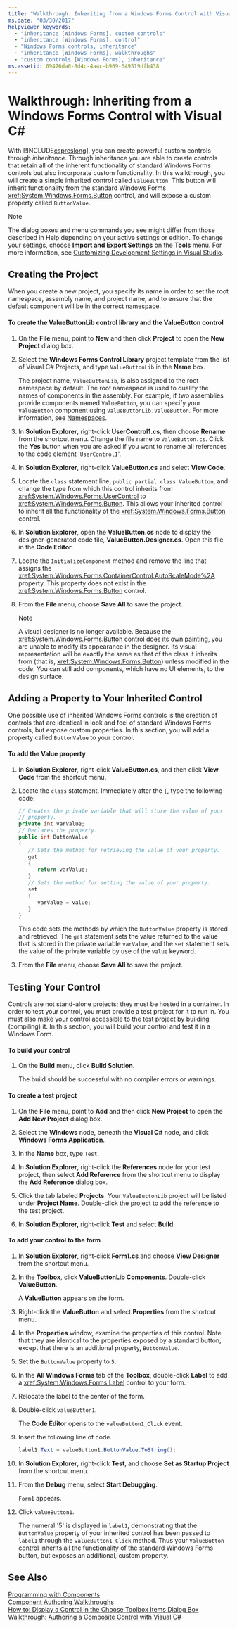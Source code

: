 ```yaml
---
title: "Walkthrough: Inheriting from a Windows Forms Control with Visual C#"
ms.date: "03/30/2017"
helpviewer_keywords: 
  - "inheritance [Windows Forms], custom controls"
  - "inheritance [Windows Forms], control"
  - "Windows Forms controls, inheritance"
  - "inheritance [Windows Forms], walkthroughs"
  - "custom controls [Windows Forms], inheritance"
ms.assetid: 09476da0-8d4c-4a4c-b969-649519dfb438
---
```

# Walkthrough: Inheriting from a Windows Forms Control with Visual C# #
With [!INCLUDE[csprcslong](../../../../includes/csprcslong-md.md)], you can create powerful custom controls through *inheritance*. Through inheritance you are able to create controls that retain all of the inherent functionality of standard Windows Forms controls but also incorporate custom functionality. In this walkthrough, you will create a simple inherited control called `ValueButton`. This button will inherit functionality from the standard Windows Forms <xref:System.Windows.Forms.Button> control, and will expose a custom property called `ButtonValue`.  
  
> [!NOTE]
>  The dialog boxes and menu commands you see might differ from those described in Help depending on your active settings or edition. To change your settings, choose **Import and Export Settings** on the **Tools** menu. For more information, see [Customizing Development Settings in Visual Studio](http://msdn.microsoft.com/library/22c4debb-4e31-47a8-8f19-16f328d7dcd3).  
  
## Creating the Project  
 When you create a new project, you specify its name in order to set the root namespace, assembly name, and project name, and to ensure that the default component will be in the correct namespace.  
  
#### To create the ValueButtonLib control library and the ValueButton control  
  
1. On the **File** menu, point to **New** and then click **Project** to open the **New Project** dialog box.  
  
2. Select the **Windows Forms Control Library** project template from the list of Visual C# Projects, and type `ValueButtonLib` in the **Name** box.  
  
    The project name, `ValueButtonLib`, is also assigned to the root namespace by default. The root namespace is used to qualify the names of components in the assembly. For example, if two assemblies provide components named `ValueButton`, you can specify your `ValueButton` component using `ValueButtonLib.ValueButton`. For more information, see [Namespaces](../../../csharp/programming-guide/namespaces/index.md).  
  
3. In **Solution Explorer**, right-click **UserControl1.cs**, then choose **Rename** from the shortcut menu. Change the file name to `ValueButton.cs`. Click the **Yes** button when you are asked if you want to rename all references to the code element '`UserControl1`'.  
  
4. In **Solution Explorer**, right-click **ValueButton.cs** and select **View Code**.  
  
5. Locate the `class` statement line, `public partial class ValueButton`, and change the type from which this control inherits from <xref:System.Windows.Forms.UserControl> to <xref:System.Windows.Forms.Button>. This allows your inherited control to inherit all the functionality of the <xref:System.Windows.Forms.Button> control.  
  
6. In **Solution Explorer**, open the **ValueButton.cs** node to display the designer-generated code file, **ValueButton.Designer.cs**. Open this file in the **Code Editor**.  
  
7. Locate the `InitializeComponent` method and remove the line that assigns the <xref:System.Windows.Forms.ContainerControl.AutoScaleMode%2A> property. This property does not exist in the <xref:System.Windows.Forms.Button> control.  
  
8. From the **File** menu, choose **Save All** to save the project.  
  
   > [!NOTE]
   >  A visual designer is no longer available. Because the <xref:System.Windows.Forms.Button> control does its own painting, you are unable to modify its appearance in the designer. Its visual representation will be exactly the same as that of the class it inherits from (that is, <xref:System.Windows.Forms.Button>) unless modified in the code. You can still add components, which have no UI elements, to the design surface.  
  
## Adding a Property to Your Inherited Control  
 One possible use of inherited Windows Forms controls is the creation of controls that are identical in look and feel of standard Windows Forms controls, but expose custom properties. In this section, you will add a property called `ButtonValue` to your control.  
  
#### To add the Value property  
  
1. In **Solution Explorer**, right-click **ValueButton.cs**, and then click **View Code** from the shortcut menu.  
  
2. Locate the `class` statement. Immediately after the `{`, type the following code:  
  
   ```csharp  
   // Creates the private variable that will store the value of your   
   // property.  
   private int varValue;  
   // Declares the property.  
   public int ButtonValue  
   {  
      // Sets the method for retrieving the value of your property.  
      get  
      {  
         return varValue;  
      }  
      // Sets the method for setting the value of your property.  
      set  
      {  
         varValue = value;  
      }  
   }  
   ```  
  
    This code sets the methods by which the `ButtonValue` property is stored and retrieved. The `get` statement sets the value returned to the value that is stored in the private variable `varValue`, and the `set` statement sets the value of the private variable by use of the `value` keyword.  
  
3. From the **File** menu, choose **Save All** to save the project.  
  
## Testing Your Control  
 Controls are not stand-alone projects; they must be hosted in a container. In order to test your control, you must provide a test project for it to run in. You must also make your control accessible to the test project by building (compiling) it. In this section, you will build your control and test it in a Windows Form.  
  
#### To build your control  
  
1. On the **Build** menu, click **Build Solution**.  
  
    The build should be successful with no compiler errors or warnings.  
  
#### To create a test project  
  
1. On the **File** menu, point to **Add** and then click **New Project** to open the **Add New Project** dialog box.  
  
2. Select the **Windows** node, beneath the **Visual C#** node, and click **Windows Forms Application**.  
  
3. In the **Name** box, type `Test`.  
  
4. In **Solution Explorer**, right-click the **References** node for your test project, then select **Add Reference** from the shortcut menu to display the **Add Reference** dialog box.  
  
5. Click the tab labeled **Projects**. Your `ValueButtonLib` project will be listed under **Project Name**. Double-click the project to add the reference to the test project.  
  
6. In **Solution Explorer,** right-click **Test** and select **Build**.  
  
#### To add your control to the form  
  
1. In **Solution Explorer**, right-click **Form1.cs** and choose **View Designer** from the shortcut menu.  
  
2. In the **Toolbox**, click **ValueButtonLib Components**. Double-click **ValueButton**.  
  
    A **ValueButton** appears on the form.  
  
3. Right-click the **ValueButton** and select **Properties** from the shortcut menu.  
  
4. In the **Properties** window, examine the properties of this control. Note that they are identical to the properties exposed by a standard button, except that there is an additional property, `ButtonValue`.  
  
5. Set the `ButtonValue` property to `5`.  
  
6. In the **All Windows Forms** tab of the **Toolbox**, double-click **Label** to add a <xref:System.Windows.Forms.Label> control to your form.  
  
7. Relocate the label to the center of the form.  
  
8. Double-click `valueButton1`.  
  
    The **Code Editor** opens to the `valueButton1_Click` event.  
  
9. Insert the following line of code.  
  
    ```csharp  
    label1.Text = valueButton1.ButtonValue.ToString();  
    ```  
  
10. In **Solution Explorer**, right-click **Test**, and choose **Set as Startup Project** from the shortcut menu.  
  
11. From the **Debug** menu, select **Start Debugging**.  
  
     `Form1` appears.  
  
12. Click `valueButton1`.  
  
     The numeral '5' is displayed in `label1`, demonstrating that the `ButtonValue` property of your inherited control has been passed to `label1` through the `valueButton1_Click` method. Thus your `ValueButton` control inherits all the functionality of the standard Windows Forms button, but exposes an additional, custom property.  
  
## See Also  
 [Programming with Components](http://msdn.microsoft.com/library/d4d4fcb4-e0b8-46b3-b679-7ee0026eb9e3)  
 [Component Authoring Walkthroughs](http://msdn.microsoft.com/library/c414cca9-2489-4208-8b38-954586d91c13)  
 [How to: Display a Control in the Choose Toolbox Items Dialog Box](../../../../docs/framework/winforms/controls/how-to-display-a-control-in-the-choose-toolbox-items-dialog-box.md)  
 [Walkthrough: Authoring a Composite Control with Visual C#](../../../../docs/framework/winforms/controls/walkthrough-authoring-a-composite-control-with-visual-csharp.md)
